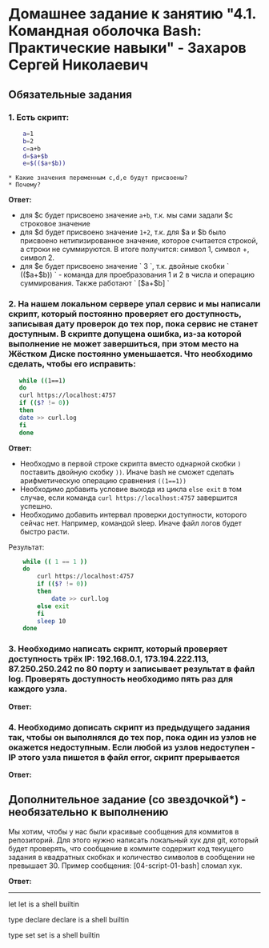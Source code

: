 # Домашнее задание к занятию "4.1. Командная оболочка Bash: Практические навыки" - Захаров Сергей Николаевич

## Обязательные задания

### 1. Есть скрипт:
```bash
	a=1
	b=2
	c=a+b
	d=$a+$b
	e=$(($a+$b))
```
	* Какие значения переменным c,d,e будут присвоены?
	* Почему?
	
   **Ответ:**
   
   * для $с будет присвоено значение ` a+b `, т.к. мы сами задали $c строковое значение
   * для $d будет присвоено значение ` 1+2 `, т.к. для $a и $b было присвоено нетипизированное значение, которое считается строкой, а строки не суммируются. В итоге получится: символ 1, символ +, символ 2.
   * для $e будет присвоено значение ` 3 `, т.к. двойные скобки ` (($a+$b)) ` - команда для проебразования 1 и 2 в числа и операцию суммирования. Также работают ` [$a+$b] `

### 2. На нашем локальном сервере упал сервис и мы написали скрипт, который постоянно проверяет его доступность, записывая дату проверок до тех пор, пока сервис не станет доступным. В скрипте допущена ошибка, из-за которой выполнение не может завершиться, при этом место на Жёстком Диске постоянно уменьшается. Что необходимо сделать, чтобы его исправить:

 ```bash
	while ((1==1)
	do
	curl https://localhost:4757
	if (($? != 0))
	then
	date >> curl.log
	fi
	done
 ```
   **Ответ:**

   * Необходмо в первой строке скрипта вместо однарной скобки ` ) ` поставить двойную скобку ` )) `. Иначе bash не сможет сделать арифметическую операцию сравнения ` ((1==1)) `
   * Необходимо добавить условие выхода из цикла ` else exit ` в том случае, если команда ` curl https://localhost:4757 ` завершится успешно. 
   * Необходимо добавить интервал проверки доступности, которого сейчас нет. Например, командой sleep. Иначе файл логов будет быстро расти.

  
  Результат:

```bash
    while (( 1 == 1 ))
    do
        curl https://localhost:4757
        if (($? != 0))
        then
            date >> curl.log
        else exit
        fi
        sleep 10
    done
```

### 3. Необходимо написать скрипт, который проверяет доступность трёх IP: 192.168.0.1, 173.194.222.113, 87.250.250.242 по 80 порту и записывает результат в файл log. Проверять доступность необходимо пять раз для каждого узла.

   **Ответ:**

### 4. Необходимо дописать скрипт из предыдущего задания так, чтобы он выполнялся до тех пор, пока один из узлов не окажется недоступным. Если любой из узлов недоступен - IP этого узла пишется в файл error, скрипт прерывается

   **Ответ:**

## Дополнительное задание (со звездочкой*) - необязательно к выполнению

Мы хотим, чтобы у нас были красивые сообщения для коммитов в репозиторий. Для этого нужно написать локальный хук для git, который будет проверять, что сообщение в коммите содержит код текущего задания в квадратных скобках и количество символов в сообщении не превышает 30. Пример сообщения: \[04-script-01-bash\] сломал хук.

   **Ответ:**

---
let
let is a shell builtin

 type declare
declare is a shell builtin

type set
set is a shell builtin



